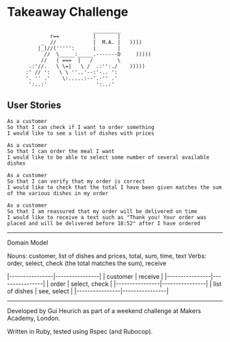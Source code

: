 Takeaway Challenge
==================
```
                            _________
              r==           |       |
           _  //            |  M.A. |   ))))
          |_)//(''''':      |       |
            //  \_____:_____.-------D     )))))
           //   | ===  |   /        \
       .:'//.   \ \=|   \ /  .:'':./    )))))
      :' // ':   \ \ ''..'--:'-.. ':
      '. '' .'    \:.....:--'.-'' .'
       ':..:'                ':..:'

 ```

User Stories
-------

```
As a customer
So that I can check if I want to order something
I would like to see a list of dishes with prices

As a customer
So that I can order the meal I want
I would like to be able to select some number of several available dishes

As a customer
So that I can verify that my order is correct
I would like to check that the total I have been given matches the sum of the various dishes in my order

As a customer
So that I am reassured that my order will be delivered on time
I would like to receive a text such as "Thank you! Your order was placed and will be delivered before 18:52" after I have ordered
```
--------
Domain Model

Nouns: customer, list of dishes and prices, total, sum, time, text
Verbs: order, select, check (the total matches the sum), receive


|----------------|----------------|
| customer       | receive        |
|----------------|----------------|
| order          | select, check  |
|----------------|----------------|
| list of dishes | see, select    |
|----------------|----------------|

-------

Developed by Gui Heurich as part of a weekend challenge at Makers Academy, London.

Written in Ruby, tested using Rspec (and Rubocop).
